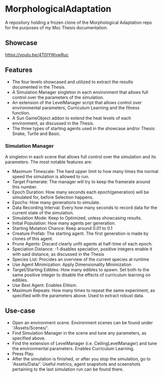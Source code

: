 # MorphologicalAdaptation
 A repository holding a frozen clone of the Morphological Adaptation repo for the purposes of my Msc Thesis documentation.

## Showcase
https://youtu.be/4T0IYWywRuc

## Features
 - The four levels showcased and utilized to extract the results documented in the Thesis.
 - A Simulation Manager singleton in each environment that allows full control over the parameters of the simulation.
 - An extension of the LevelManager script that allows control over environmental parameters, Curriculum Learning and the fitness function.
 - A Sun GameObject addon to extend the heat levels of each environment, as discussed in the Thesis.
 - The three types of starting agents used in the showcase and/or Thesis: Snake, Turtle and Basic.
 
### Simulation Manager
 A singleton in each scene that allows full control over the simulation and its parameters.
 The most notable features are:
  - Maximum Timescale: The hard upper limit to how many times the normal speed the simulation is allowed to run.
  - Target Framerate: The manager will try to keep the framerate around this number.
  - Epoch Duration: How many seconds each epoch(generation) will be simulated for, before Selection happens.
  - Epochs: How many generations to simulate.
  - Data Recording Interval: Every how many seconds to record data for the current state of the simulation.
  - Simulation Mode: Keep to Optimized, unless showcasing results.
  - Initial Population: How many agents per generation.
  - Starting Mutation Chance: Keep around 0.01 to 0.1
  - Creature Prefab: The starting agent. The first generation is made by clones of this agent.
  - Prune Agents: Discard clearly unfit agents at half-time of each epoch.
  - Speciation Distance: -1 disables speciation, positive integers enable it with said distance, as discussed in the Thesis
  - Species List: Procides an overview of the current species at runtime
  - Use Agent Minimization: Apply Dimensionality Minimization
  - Target/Starting Edibles: How many edibles to spawn. Set both to the same positive integer to disable the effects of curriculum learning on edibles.
  - Use Best Agent: Enables Elitism.
  - Maximum Repeats: How many times to repeat the same experiment, as specified with the parameters above. Used to extract robust data.

## Use-case
 - Open an environment scene. Environment scenes can be found under '/Assets/Scenes/'.
 - Find Simulation Manager in the scene and tune any parameters, as specified above. 
 - Find the extension of LevelManager (i.e. CeilingLevelManager) and tune the environmental parameters. Enables Curriculum Learning.
 - Press Play.
 - After the simulation is finished, or after you stop the simulation, go to 'Assets/Data/'. Useful metrics, agent snapshots and sceenshots pertaining to the last simulation run can be found there.

